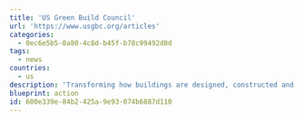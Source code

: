 ```yaml
---
title: 'US Green Build Council'
url: 'https://www.usgbc.org/articles'
categories:
  - 0ec6e5b5-0a80-4c8d-b45f-b78c99492d8d
tags:
  - news
countries:
  - us
description: 'Transforming how buildings are designed, constructed and operated through the LEED construction standard. Articles about benchmarking energy efficiency of materials, city strategy, measuring the health of indoor spaces, reducing off-gassing, and improving air quality.'
blueprint: action
id: 600e339e-84b2-425a-9e93-074b6887d110
---
```

